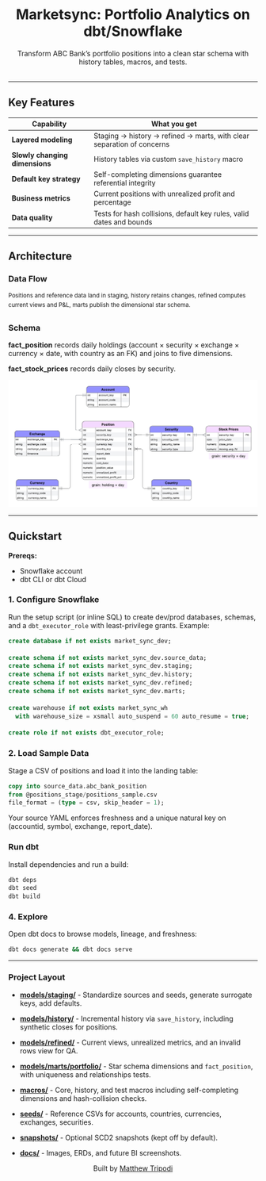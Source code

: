 <h1 align="center">Marketsync: Portfolio Analytics on dbt/Snowflake</h1>

<p align="center">
  Transform ABC Bank’s portfolio positions into a clean star schema with history tables, macros, and tests.
  <br/><br/>
</p>

---

## Key Features

| Capability | What you get |
|------------|--------------|
| **Layered modeling** | Staging → history → refined → marts, with clear separation of concerns |
| **Slowly changing dimensions** | History tables via custom `save_history` macro |
| **Default key strategy** | Self-completing dimensions guarantee referential integrity |
| **Business metrics** | Current positions with unrealized profit and percentage |
| **Data quality** | 	Tests for hash collisions, default key rules, valid dates and bounds |

---

## Architecture

### Data Flow
<sup>Positions and reference data land in staging, history retains changes, refined computes current views and P&L, marts publish the dimensional star schema.</sup>

### Schema
  
**fact_position** records daily holdings (account × security × exchange × currency × date, with country as an FK) and joins to five dimensions.  
  
**fact_stock_prices** records daily closes by security.

![MarketSync Architecture](docs/assets/erd_physical_model.png)

---

## Quickstart

**Prereqs:**  
- Snowflake account  
- dbt CLI or dbt Cloud  

### 1. Configure Snowflake

Run the setup script (or inline SQL) to create dev/prod databases, schemas, and a `dbt_executor_role` with least-privilege grants. Example:

```sql
create database if not exists market_sync_dev;

create schema if not exists market_sync_dev.source_data;
create schema if not exists market_sync_dev.staging;
create schema if not exists market_sync_dev.history;
create schema if not exists market_sync_dev.refined;
create schema if not exists market_sync_dev.marts;

create warehouse if not exists market_sync_wh
  with warehouse_size = xsmall auto_suspend = 60 auto_resume = true;

create role if not exists dbt_executor_role;
```

### 2. Load Sample Data

Stage a CSV of positions and load it into the landing table:

```sql
copy into source_data.abc_bank_position
from @positions_stage/positions_sample.csv
file_format = (type = csv, skip_header = 1);
```

Your source YAML enforces freshness and a unique natural key on (accountid, symbol, exchange, report_date). 

### Run dbt

Install dependencies and run a build:

```bash
dbt deps
dbt seed
dbt build
```

### 4. Explore

Open dbt docs to browse models, lineage, and freshness:

```bash
dbt docs generate && dbt docs serve
```

---

### Project Layout

- **[models/staging/](models/staging/)** - Standardize sources and seeds, generate surrogate keys, add defaults.

- **[models/history/](models/history/)** - Incremental history via `save_history`, including synthetic closes for positions.

- **[models/refined/](models/refined/)** - Current views, unrealized metrics, and an invalid rows view for QA.

- **[models/marts/portfolio/](models/marts/portfolio/)** - Star schema dimensions and `fact_position`, with uniqueness and relationships tests.

- **[macros/](macros/)** - Core, history, and test macros including self-completing dimensions and hash-collision checks.

- **[seeds/](seeds/)** - Reference CSVs for accounts, countries, currencies, exchanges, securities.

- **[snapshots/](snapshots/)** - Optional SCD2 snapshots (kept off by default).

- **[docs/](docs/)** - Images, ERDs, and future BI screenshots.


<sub><p align="center">Built by <a href="https://github.com/moveeleven-data">Matthew Tripodi</a></p></sub>

